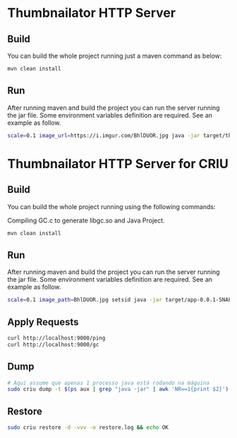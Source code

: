 # Thumbnailator HTTP Server

## Build
You can build the whole project running just a maven command as below:

```bash
mvn clean install
```

## Run
After running maven and build the project you can run the server running the jar file. Some environment variables definition are required.  See an example as follow.

```bash
scale=0.1 image_url=https://i.imgur.com/BhlDUOR.jpg java -jar target/thumbnailator-server-maven-0.0.1-SNAPSHOT.jar
```

# Thumbnailator HTTP Server for CRIU

## Build
You can build the whole project running using the following commands:

Compiling GC.c to generate libgc.so and Java Project.

```bash
mvn clean install
```

## Run
After running maven and build the project you can run the server running the jar file. Some environment variables definition are required.  See an example as follow.

```bash
scale=0.1 image_path=BhlDUOR.jpg setsid java -jar target/app-0.0.1-SNAPSHOT.jar < /dev/null &> app.log &
```

## Apply Requests

```sh
curl http://localhost:9000/ping
curl http://localhost:9000/gc
```

## Dump

```sh
# Aqui assume que apenas 1 processo java está rodando na máquina
sudo criu dump -t $(ps aux | grep "java -jar" | awk 'NR==1{print $2}') -vvv -o dump.log && echo OK
```

## Restore

```sh
sudo criu restore -d -vvv -o restore.log && echo OK
```
